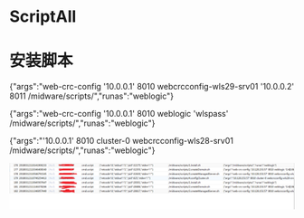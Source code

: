 # ScriptAll
安装脚本
==========


{"args":"web-crc-config '10.0.0.1' 8010 webcrcconfig-wls29-srv01 '10.0.0.2' 8011 /midware/scripts/","runas":"weblogic"}

{"args":"web-crc-config '10.0.0.1' 8010 weblogic 'wlspass' /midware/scripts/","runas":"weblogic"} 

{"args":"'10.0.0.1' 8010 cluster-0 webcrcconfig-wls28-srv01 /midware/scripts/","runas":"weblogic"}



![主页](https://github.com/yanjunjie/ImageCache/blob/master/微信图片_20180313204144.png)
